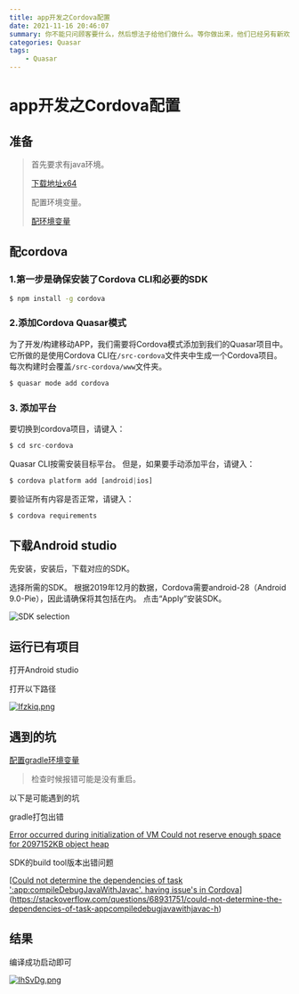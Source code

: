 ```yaml
---
title: app开发之Cordova配置
date: 2021-11-16 20:46:07
summary: 你不能只问顾客要什么，然后想法子给他们做什么。等你做出来，他们已经另有新欢了。
categories: Quasar
tags:
	- Quasar
---
```


# app开发之Cordova配置

## 准备

> 首先要求有java环境。
>
> [下载地址x64](https://www.oracle.com/cn/java/technologies/javase/javase8-archive-downloads.html)
>
> 配置环境变量。
>
> [配环境变量](https://www.runoob.com/java/java-environment-setup.html)

## 配cordova

### 1.第一步是确保安装了Cordova CLI和必要的SDK

```bash
$ npm install -g cordova
```

### 2.添加Cordova Quasar模式

为了开发/构建移动APP，我们需要将Cordova模式添加到我们的Quasar项目中。 它所做的是使用Cordova CLI在`/src-cordova`文件夹中生成一个Cordova项目。 每次构建时会覆盖`/src-cordova/www`文件夹。

```bash
$ quasar mode add cordova
```

### 3. 添加平台

要切换到cordova项目，请键入：

```js
$ cd src-cordova
```

Quasar CLI按需安装目标平台。 但是，如果要手动添加平台，请键入：

```js
$ cordova platform add [android|ios]
```

要验证所有内容是否正常，请键入：

```bash
$ cordova requirements
```

## 下载Android studio

先安装，安装后，下载对应的SDK。

选择所需的SDK。 根据2019年12月的数据，Cordova需要android-28（Android 9.0-Pie），因此请确保将其包括在内。 点击“Apply”安装SDK。

![SDK selection](https://cdn.quasar.dev/img/Android-Studio-SDK-selection.png)

## 运行已有项目

打开Android studio

打开以下路径

[![Ifzkiq.png](https://z3.ax1x.com/2021/11/16/Ifzkiq.png)](https://imgtu.com/i/Ifzkiq)

## 遇到的坑

[配置gradle环境变量](https://www.cnblogs.com/nxjblog/p/12455995.html)

> 检查时候报错可能是没有重启。

以下是可能遇到的坑

gradle打包出错

[Error occurred during initialization of VM Could not reserve enough space for 2097152KB object heap](https://blog.csdn.net/qq_29494055/article/details/111386455)

SDK的build tool版本出错问题

[[Could not determine the dependencies of task ':app:compileDebugJavaWithJavac'. having issue's in Cordova](https://stackoverflow.com/questions/68931751/could-not-determine-the-dependencies-of-task-appcompiledebugjavawithjavac-h)](https://stackoverflow.com/questions/68931751/could-not-determine-the-dependencies-of-task-appcompiledebugjavawithjavac-h)

## 结果

编译成功启动即可

[![IhSvDg.png](https://z3.ax1x.com/2021/11/16/IhSvDg.png)](https://imgtu.com/i/IhSvDg)
